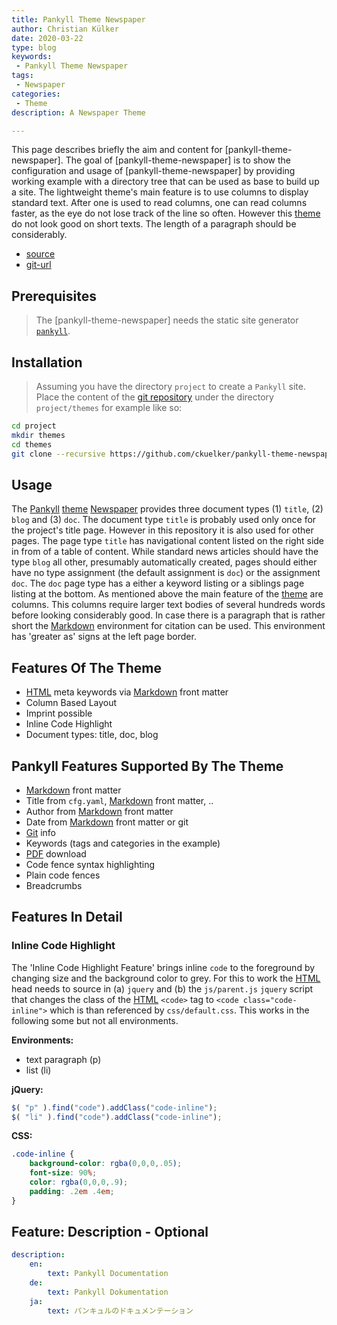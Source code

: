 ```yaml
---
title: Pankyll Theme Newspaper
author: Christian Külker
date: 2020-03-22
type: blog
keywords:
 - Pankyll Theme Newspaper
tags:
 - Newspaper
categories:
 - Theme
description: A Newspaper Theme

---
```


This page describes briefly the aim and content for [pankyll-theme-newspaper].
The goal of [pankyll-theme-newspaper] is to show the configuration and usage of
[pankyll-theme-newspaper] by providing working example with a directory tree
that can be used as base to build up a site. The lightweight theme's main
feature is to use columns to display standard text. After one is used to read
columns, one can read columns faster, as the eye do not lose track of the line
so often. However this [theme] do not look good on short texts. The length of a
paragraph should be considerably.

* [source](https://github.com/ckuelker/pankyll-theme-newspaper/)
* [git-url](https://github.com/ckuelker/pankyll-theme-newspaper.git)

## Prerequisites

> The [pankyll-theme-newspaper] needs the static site generator
> [`pankyll`](/Pankyll/).

## Installation

> Assuming you have the directory `project` to create a `Pankyll` site. Place
> the content of the
> [git repository](https://github.com/ckuelker/pankyll-theme-newspaper) under
> the directory `project/themes` for example like so:

```bash
cd project
mkdir themes
cd themes
git clone --recursive https://github.com/ckuelker/pankyll-theme-newspaper.git
```

## Usage

The [Pankyll] [theme] [Newspaper] provides three document types (1) `title`, (2)
`blog` and (3) `doc`. The document type `title` is probably used only once for
the project's title page. However in this repository it is also used for other
pages. The page type `title` has navigational content listed on the right side
in from of a table of content. While standard news articles should have the
type `blog` all other, presumably automatically created, pages should either
have no type assignment (the default assignment is `doc`) or the assignment
`doc`. The `doc` page type has a either a keyword listing or a siblings page
listing at the bottom. As mentioned above the main feature of the [theme] are
columns. This columns require larger text bodies of several hundreds words
before looking considerably good. In case there is a paragraph that is rather
short the [Markdown] environment for citation can be used. This environment has
'greater as' signs at the left page border.

## Features Of The Theme

* [HTML] meta keywords via [Markdown] front matter
* Column Based Layout
* Imprint possible
* Inline Code Highlight
* Document types: title, doc, blog

## Pankyll Features Supported By The Theme

* [Markdown] front matter
* Title from `cfg.yaml`, [Markdown] front matter, ..
* Author from [Markdown] front matter
* Date from [Markdown] front matter or git
* [Git] info
* Keywords (tags and categories in the example)
* [PDF] download
* Code fence syntax highlighting
* Plain code fences
* Breadcrumbs

## Features In Detail

### Inline Code Highlight

The 'Inline Code Highlight Feature' brings inline `code` to the foreground by
changing size and the background color to grey. For this to work the [HTML] head
needs to source in (a) `jquery` and (b) the `js/parent.js` `jquery` script that
changes the class of the [HTML] `<code>` tag to `<code class="code-inline">`
which is than referenced by `css/default.css`. This works in the following some
but not all environments.

**Environments:**

* text paragraph (p)
* list (li)

**jQuery:**

```javascript
$( "p" ).find("code").addClass("code-inline");
$( "li" ).find("code").addClass("code-inline");
```

**CSS:**

```css
.code-inline {
    background-color: rgba(0,0,0,.05);
    font-size: 90%;
    color: rgba(0,0,0,.9);
    padding: .2em .4em;
}
```

## Feature: Description - Optional

```yaml
description:
    en:
        text: Pankyll Documentation
    de:
        text: Pankyll Dokumentation
    ja:
        text: パンキュルのドキュメンテーション
```

[example]: /en_US/Pankyll-Theme-Examples
[features]: /en_US/Pankyll/pankyll-features.html
[gettext]: https://www.gnu.org/software/gettext/
[git]: https://git-scm.com/
[HTML]: https://en.wikipedia.org/wiki/HTML
[Jinja2]: https://jinja.palletsprojects.com/en/2.11.x/
[Markdown]: https://en.wikipedia.org/wiki/Markdown
[more about Pankyll]: /en_US/Pankyll/
[Newspaper]: /en_US/Pankyll-Themes/pankyll-theme-newspaper.html
[Newspaper theme example]: https://github.com/ckuelker/pankyll-theme-newspaper-example
[Newspaper theme example repository]: https://github.com/ckuelker/pankyll-theme-newspaper-example/
[Newspaper theme example repository URL]: https://github.com/ckuelker/pankyll-theme-newspaper-example.git
[Newspaper theme documentation]: /en_US/Pankyll-Themes/pankyll-theme-newspaper.html
[Pandoc]: https://pandoc.org/
[Pankyll]: https://www.pankyll.org/
[pankyll-documentation]: https://github.com/ckuelker/pankyll-documentation
[Pankyll repository]: https://github.com/ckuelker/pankyll
[PDF]: https://en.wikipedia.org/wiki/PDF
[Python]:  https://www.python.org/
[Python gettext]: https://docs.python.org/3/library/gettext.html
[Rankle theme example]: /en_US/Pankyll-Theme-Example/pankyll-theme-rankle-example.html
[Rankle theme example repository]: https://github.com/ckuelker/pankyll-theme-rankle-example/
[Rankle theme example repository URL]: https://github.com/ckuelker/pankyll-theme-rankle-example.git
[Rankle theme documentation]: /en_US/Pankyll-Themes/pankyll-theme-rankle.html
[Rankle]: /en_US/Pankyll-Themes/pankyll-theme-rankle.html
[theme]: /en_US/Pankyll-Themes/
[themes]: /en_US/Pankyll-Themes/
[URL]: https://en.wikipedia.org/wiki/URL/
[YAML]: https://yaml.org/

